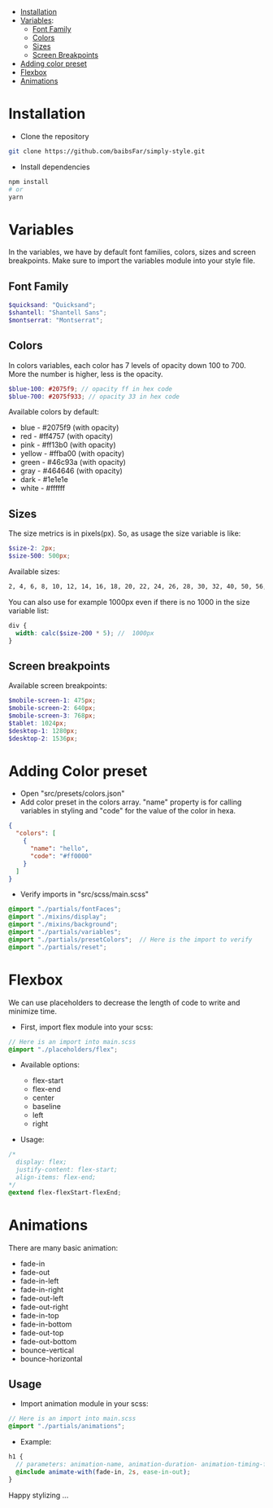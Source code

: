 - [Installation](#installation)
- [Variables](#variables): 
  * [Font Family](#font-family)
  * [Colors](#colors)
  * [Sizes](#sizes)
  * [Screen Breakpoints](#screen-breakpoints)
- [Adding color preset](#adding-color-preset)
- [Flexbox](#flexbox)
- [Animations](#animations)

# Installation
- Clone the repository
```bash
git clone https://github.com/baibsFar/simply-style.git
```

- Install dependencies
```bash
npm install
# or
yarn
```

# Variables
In the variables, we have by default font families, colors, sizes and screen breakpoints. Make sure to import the variables module into your style file.

## Font Family
```scss
$quicksand: "Quicksand";
$shantell: "Shantell Sans";
$montserrat: "Montserrat";
```

## Colors
In colors variables, each color has 7 levels of opacity down 100 to 700. More the number is higher, less is the opacity.
```scss
$blue-100: #2075f9; // opacity ff in hex code
$blue-700: #2075f933; // opacity 33 in hex code
```

Available colors by default:
* blue - #2075f9 (with opacity)
* red - #ff4757 (with opacity)
* pink - #ff13b0 (with opacity)
* yellow - #ffba00 (with opacity)
* green - #46c93a (with opacity)
* gray - #464646 (with opacity)
* dark - #1e1e1e
* white - #ffffff

## Sizes
The size metrics is in pixels(px). So, as usage the size variable is like:
```scss
$size-2: 2px;
$size-500: 500px;
```

Available sizes:
```txt
2, 4, 6, 8, 10, 12, 14, 16, 18, 20, 22, 24, 26, 28, 30, 32, 40, 50, 56, 64, 80, 96, 100, 200, 500
```

You can also use for example 1000px even if there is no 1000 in the size variable list:
```scss
div {
  width: calc($size-200 * 5); //  1000px
}
```

## Screen breakpoints
Available screen breakpoints: 
```scss
$mobile-screen-1: 475px;
$mobile-screen-2: 640px;
$mobile-screen-3: 768px;
$tablet: 1024px;
$desktop-1: 1280px;
$desktop-2: 1536px;
```

# Adding Color preset
- Open "src/presets/colors.json"
- Add color preset in the colors array. "name" property is for calling variables in styling and "code" for the value of the color in hexa.
```json
{
  "colors": [
    {
      "name": "hello",
      "code": "#ff0000"
    }
  ]
}
```

- Verify imports in "src/scss/main.scss"
```scss
@import "./partials/fontFaces";
@import "./mixins/display";
@import "./mixins/background";
@import "./partials/variables";
@import "./partials/presetColors";  // Here is the import to verify
@import "./partials/reset";
```

# Flexbox
We can use placeholders to decrease the length of code to write and minimize time.
- First, import flex module into your scss:
```scss
// Here is an import into main.scss
@import "./placeholders/flex";
```

- Available options:
  * flex-start
  * flex-end
  * center
  * baseline
  * left
  * right

- Usage: 
```scss
/*
  display: flex;
  justify-content: flex-start;
  align-items: flex-end;
*/
@extend flex-flexStart-flexEnd;
```

# Animations
There are many basic animation:
- fade-in
- fade-out
- fade-in-left
- fade-in-right
- fade-out-left
- fade-out-right
- fade-in-top
- fade-in-bottom
- fade-out-top
- fade-out-bottom
- bounce-vertical
- bounce-horizontal

## Usage
- Import animation module in your scss:
```scss
// Here is an import into main.scss
@import "./partials/animations";
```

- Example:
```scss
h1 {
  // parameters: animation-name, animation-duration- animation-timing-function
  @include animate-with(fade-in, 2s, ease-in-out);
}
```

Happy stylizing ...